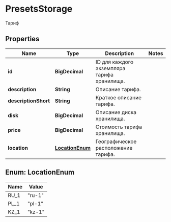 

# PresetsStorage

Тариф

## Properties

| Name | Type | Description | Notes |
|------------ | ------------- | ------------- | -------------|
|**id** | **BigDecimal** | ID для каждого экземпляра тарифа хранилища. |  |
|**description** | **String** | Описание тарифа. |  |
|**descriptionShort** | **String** | Краткое описание тарифа. |  |
|**disk** | **BigDecimal** | Описание диска хранилища. |  |
|**price** | **BigDecimal** | Стоимость тарифа хранилища. |  |
|**location** | [**LocationEnum**](#LocationEnum) | Географическое расположение тарифа. |  |



## Enum: LocationEnum

| Name | Value |
|---- | -----|
| RU_1 | &quot;ru-1&quot; |
| PL_1 | &quot;pl-1&quot; |
| KZ_1 | &quot;kz-1&quot; |



